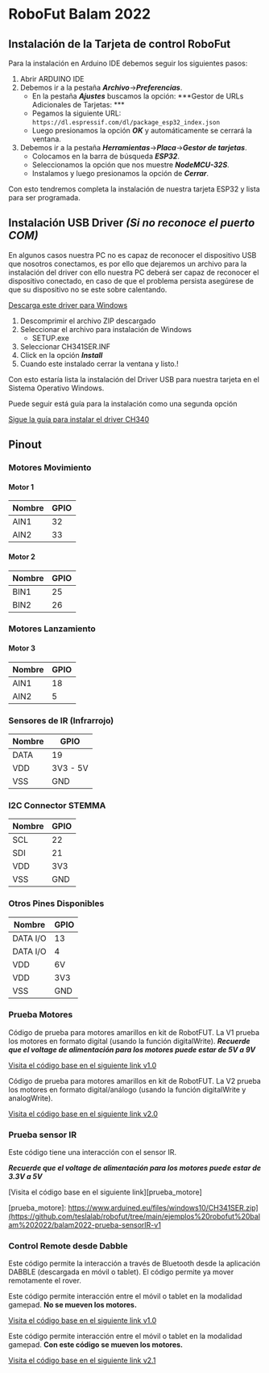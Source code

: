 # RoboFut Balam 2022

## Instalación de la Tarjeta de control RoboFut

Para la instalación en Arduino IDE debemos seguir los siguientes pasos:

1. Abrir ARDUINO IDE
2. Debemos ir a la pestaña ***Archivo***->***Preferencias***.
	- En la pestaña ***Ajustes*** buscamos la opción: ***Gestor de URLs Adicionales de Tarjetas: ***
	- Pegamos la siguiente URL: `https://dl.espressif.com/dl/package_esp32_index.json`
	- Luego presionamos la opción ***OK*** y automáticamente se cerrará la ventana.
3. Debemos ir a la pestaña ***Herramientas***->***Placa***->***Gestor de tarjetas***.
	- Colocamos en la barra de búsqueda ***ESP32***.
	- Seleccionamos la opción que nos muestre ***NodeMCU-32S***.
	- Instalamos y luego presionamos la opción de ***Cerrar***.

Con esto tendremos completa la instalación de nuestra tarjeta ESP32 y lista para ser programada.	 

## Instalación USB Driver ***(Si no reconoce el puerto COM)***

En algunos casos nuestra PC no es capaz de reconocer el dispositivo USB que nosotros conectamos, es por ello que dejaremos un archivo para la instalación del driver con ello nuestra PC deberá ser capaz de reconocer el dispositivo conectado, en caso de que el problema persista asegúrese de que su dispositivo no se este sobre calentando.

[Descarga este driver para Windows][DRIVER_USB]

[DRIVER_USB]: https://www.arduined.eu/files/windows10/CH341SER.zip

1. Descomprimir el archivo ZIP descargado 
2. Seleccionar el archivo para instalación de Windows
	- SETUP.exe
3. Seleccionar CH341SER.INF
4. Click en la opción ***Install***
5. Cuando este instalado cerrar la ventana y listo.!

Con esto estaría lista la instalación del Driver USB para nuestra tarjeta en el Sistema Operativo Windows.

Puede seguir está guía para la instalación como una segunda opción 

[Sigue la guía para instalar el driver CH340][DRIVER_CH340]

[DRIVER_CH340]: https://www.arduined.eu/ch340-windows-10-driver-download/

## Pinout

### Motores Movimiento

#### Motor 1 
Nombre | GPIO 
--- | --- 
AIN1 | 32
AIN2 | 33

#### Motor 2 
Nombre | GPIO 
--- | --- 
BIN1 | 25
BIN2 | 26

### Motores Lanzamiento

#### Motor 3
Nombre | GPIO 
--- | --- 
AIN1 | 18
AIN2 | 5

### Sensores de IR (Infrarrojo)
Nombre | GPIO 
--- | --- 
DATA | 19
VDD | 3V3 - 5V
VSS | GND

### I2C Connector STEMMA

Nombre | GPIO 
--- | --- 
SCL | 22
SDI | 21
VDD | 3V3
VSS | GND

### Otros Pines Disponibles
Nombre | GPIO 
--- | --- 
DATA I/O| 13
DATA I/O | 4
VDD | 6V
VDD | 3V3
VSS | GND

### Prueba Motores

Código de prueba para motores amarillos en kit de RobotFUT. La V1 prueba los motores en formato digital (usando la función digitalWrite).
***Recuerde que el voltage de alimentación para los motores puede estar de 5V a 9V***

[Visita el código base en el siguiente link v1.0][prueba_motore1]

[prueba_motore1]: https://github.com/teslalab/robofut/tree/main/ejemplos%20robofut%20balam%202022/balam2022-prueba-motores-v1

Código de prueba para motores amarillos en kit de RobotFUT. La V2 prueba los motores en formato digital/análogo (usando la función digitalWrite y analogWrite).

[Visita el código base en el siguiente link v2.0][prueba_motore2]

[prueba_motore2]: https://github.com/teslalab/robofut/tree/main/ejemplos%20robofut%20balam%202022/balam2022-prueba-motores-v2

### Prueba sensor IR

Este código tiene una interacción con el sensor IR.

***Recuerde que el voltage de alimentación para los motores puede estar de 3.3V a 5V***

[Visita el código base en el siguiente link][prueba_motore]

[prueba_motore]: https://www.arduined.eu/files/windows10/CH341SER.zip](https://github.com/teslalab/robofut/tree/main/ejemplos%20robofut%20balam%202022/balam2022-prueba-sensorIR-v1

### Control Remote desde Dabble

Este código permite la interacción a través de Bluetooth desde la aplicación DABBLE (descargada en móvil o tablet). El código permite ya mover remotamente el rover.

Este código permite interacción entre el móvil o tablet en la modalidad gamepad. **No se mueven los motores.**

[Visita el código base en el siguiente link v1.0][prueba_motore1]

[prueba_motore1]: https://github.com/teslalab/robofut/tree/main/ejemplos%20robofut%20balam%202022/balam2022-gamepad-dabble-test-v1

Este código permite interacción entre el móvil o tablet en la modalidad gamepad. **Con este código se mueven los motores.**

[Visita el código base en el siguiente link v2.1][prueba_motore2]

[prueba_motore2]: https://github.com/teslalab/robofut/tree/main/ejemplos%20robofut%20balam%202022/balam2022-gamepad-dabble-test-v2_1
